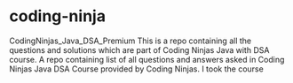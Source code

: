 # coding-ninja
CodingNinjas_Java_DSA_Premium This is a repo containing all the questions and solutions which are part of Coding Ninjas Java with DSA course. A repo containing list of all questions and answers asked in Coding Ninjas Java DSA Course provided by Coding Ninjas. I took the course 
